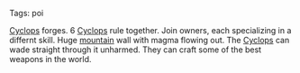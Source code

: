 Tags: poi

[Cyclops](Cyclops) forges. 6 [Cyclops](Cyclops) rule together. Join owners, each specializing in a differnt skill. Huge [mountain](Mountains) wall with magma flowing out. The [Cyclops](Cyclops) can wade straight through it unharmed. They can craft some of the best weapons in the world.